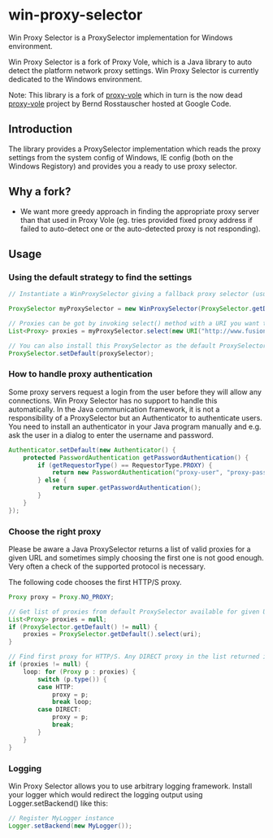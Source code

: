 # win-proxy-selector
Win Proxy Selector is a ProxySelector implementation for Windows environment.

Win Proxy Selector is a fork of Proxy Vole, which is a Java library to auto detect the platform network proxy settings.
Win Proxy Selector is currently dedicated to the Windows environment.

Note: This library is a fork of [proxy-vole](https://github.com/MarkusBernhardt/proxy-vole/) which in turn is the now dead [proxy-vole](https://code.google.com/p/proxy-vole/) project by Bernd Rosstauscher hosted at Google Code.

## Introduction
The library provides a ProxySelector implementation which reads the proxy settings from the system config of Windows, IE config (both on the Windows Registory) and provides you a ready to use proxy selector.

## Why a fork?
* We want more greedy approach in finding the appropriate proxy server than that used in Proxy Vole (eg. tries provided fixed proxy address if failed to auto-detect one or the auto-detected proxy is not responding).

## Usage

### Using the default strategy to find the settings
```Java
// Instantiate a WinProxySelector giving a fallback proxy selector (usually the system's default proxy selector).

ProxySelector myProxySelector = new WinProxySelector(ProxySelector.getDefault());

// Proxies can be got by invoking select() method with a URI you want to connect to.
List<Proxy> proxies = myProxySelector.select(new URI("http://www.fusions.co.jp"));

// You can also install this ProxySelector as the default ProxySelector for all connections.
ProxySelector.setDefault(proxySelector);
```

### How to handle proxy authentication
Some proxy servers request a login from the user before they will allow any connections. Win Proxy Selector 
has no support to handle this automatically. 
In the Java communication framework, it is not a responsibility of a ProxySelector but an Authenticator to authenticate users.
You need to install an authenticator in your Java program manually and e.g. ask the user in a dialog to enter the username and password.
```Java
Authenticator.setDefault(new Authenticator() {
    protected PasswordAuthentication getPasswordAuthentication() {
        if (getRequestorType() == RequestorType.PROXY) {
            return new PasswordAuthentication("proxy-user", "proxy-password".toCharArray());
        } else { 
            return super.getPasswordAuthentication();
        }
    }               
});
```

### Choose the right proxy
Please be aware a Java ProxySelector returns a list of valid proxies for a given URL and sometimes simply 
choosing the first one is not good enough. Very often a check of the supported protocol is necessary.

The following code chooses the first HTTP/S proxy.
```Java
Proxy proxy = Proxy.NO_PROXY;

// Get list of proxies from default ProxySelector available for given URL
List<Proxy> proxies = null;
if (ProxySelector.getDefault() != null) {
    proxies = ProxySelector.getDefault().select(uri);
}

// Find first proxy for HTTP/S. Any DIRECT proxy in the list returned is only second choice
if (proxies != null) {
    loop: for (Proxy p : proxies) {
        switch (p.type()) {
        case HTTP:
            proxy = p;
            break loop;
        case DIRECT:
            proxy = p;
            break;
        }
    }
}
```

### Logging
Win Proxy Selector allows you to use arbitrary logging framework.
Install your logger which would redirect the logging output using Logger.setBackend() like this:
```Java
// Register MyLogger instance 
Logger.setBackend(new MyLogger());
```



